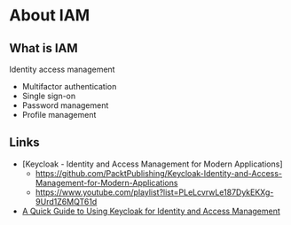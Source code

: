 # About IAM

## What is IAM

Identity access management
- Multifactor authentication
- Single sign-on
- Password management
- Profile management



## Links

- [Keycloak - Identity and Access Management for Modern Applications]       
    - https://github.com/PacktPublishing/Keycloak-Identity-and-Access-Management-for-Modern-Applications
    - https://www.youtube.com/playlist?list=PLeLcvrwLe187DykEKXg-9Urd1Z6MQT61d
- [A Quick Guide to Using Keycloak for Identity and Access Management](https://www.comakeit.com/blog/quick-guide-using-keycloak-identity-access-management/)